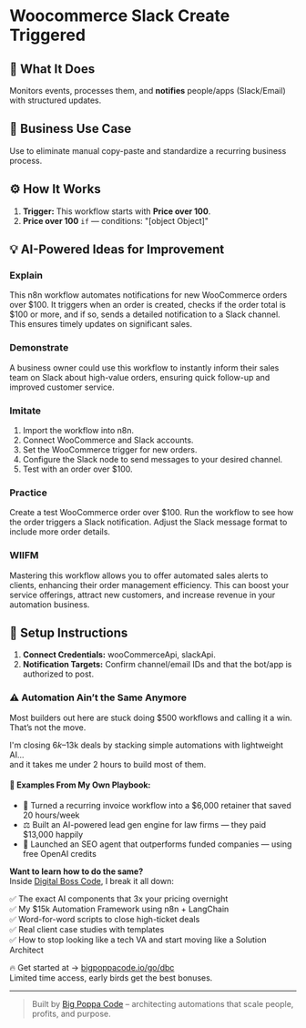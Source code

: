 # Woocommerce Slack Create Triggered
## 🚀 What It Does
Monitors events, processes them, and **notifies** people/apps (Slack/Email) with structured updates.

## 💼 Business Use Case
Use to eliminate manual copy-paste and standardize a recurring business process.

## ⚙️ How It Works
1. **Trigger:** This workflow starts with **Price over 100**.
2. **Price over 100** `if` — conditions: "[object Object]"

## 💡 AI-Powered Ideas for Improvement
### Explain
This n8n workflow automates notifications for new WooCommerce orders over $100. It triggers when an order is created, checks if the order total is $100 or more, and if so, sends a detailed notification to a Slack channel. This ensures timely updates on significant sales.

### Demonstrate
A business owner could use this workflow to instantly inform their sales team on Slack about high-value orders, ensuring quick follow-up and improved customer service.

### Imitate
1. Import the workflow into n8n.
2. Connect WooCommerce and Slack accounts.
3. Set the WooCommerce trigger for new orders.
4. Configure the Slack node to send messages to your desired channel.
5. Test with an order over $100.

### Practice
Create a test WooCommerce order over $100. Run the workflow to see how the order triggers a Slack notification. Adjust the Slack message format to include more order details.

### WIIFM
Mastering this workflow allows you to offer automated sales alerts to clients, enhancing their order management efficiency. This can boost your service offerings, attract new customers, and increase revenue in your automation business.

## 🔧 Setup Instructions
1. **Connect Credentials:** wooCommerceApi, slackApi.
2. **Notification Targets:** Confirm channel/email IDs and that the bot/app is authorized to post.

### ⚠️ Automation Ain’t the Same Anymore

Most builders out here are stuck doing $500 workflows and calling it a win.  
That’s not the move.  

I'm closing $6k–$13k deals by stacking simple automations with lightweight AI...  
and it takes me under 2 hours to build most of them.

#### 🧠 Examples From My Own Playbook:
- 🔁 Turned a recurring invoice workflow into a $6,000 retainer that saved 20 hours/week  
- ⚖️ Built an AI-powered lead gen engine for law firms — they paid $13,000 happily  
- 🚀 Launched an SEO agent that outperforms funded companies — using free OpenAI credits  

**Want to learn how to do the same?**  
Inside [Digital Boss Code](https://bigpoppacode.io/go/dbc), I break it all down:

✅ The exact AI components that 3x your pricing overnight  
✅ My $15k Automation Framework using n8n + LangChain  
✅ Word-for-word scripts to close high-ticket deals  
✅ Real client case studies with templates  
✅ How to stop looking like a tech VA and start moving like a Solution Architect  

🔥 Get started at → [bigpoppacode.io/go/dbc](https://bigpoppacode.io/go/dbc)  
Limited time access, early birds get the best bonuses.

---
> Built by [Big Poppa Code](https://bigpoppacode.io) – architecting automations that scale people, profits, and purpose.
